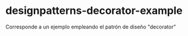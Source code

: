 # designpatterns-decorator-example
Corresponde a un ejemplo empleando el patrón de diseño "decorator"
